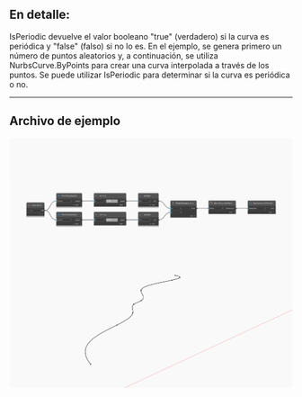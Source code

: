 ## En detalle:
IsPeriodic devuelve el valor booleano "true" (verdadero) si la curva es periódica y "false" (falso) si no lo es. En el ejemplo, se genera primero un número de puntos aleatorios y, a continuación, se utiliza NurbsCurve.ByPoints para crear una curva interpolada a través de los puntos. Se puede utilizar IsPeriodic para determinar si la curva es periódica o no.
___
## Archivo de ejemplo

![IsPeriodic](./Autodesk.DesignScript.Geometry.NurbsCurve.IsPeriodic_img.jpg)

